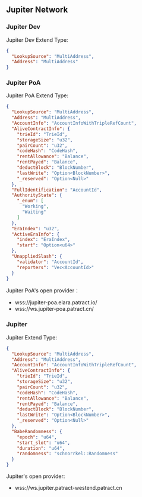 ## Jupiter Network

### Jupiter Dev

Jupiter Dev Extend Type: 

```json
{
  "LookupSource": "MultiAddress",
  "Address": "MultiAddress"
}
```

### Jupiter PoA

Jupiter PoA Extend Type:

```json
{
  "LookupSource": "MultiAddress",
  "Address": "MultiAddress",
  "AccountInfo": "AccountInfoWithTripleRefCount",
  "AliveContractInfo": {
    "trieId": "TrieId",
    "storageSize": "u32",
    "pairCount": "u32",
    "codeHash": "CodeHash",
    "rentAllowance": "Balance",
    "rentPayed": "Balance",
    "deductBlock": "BlockNumber",
    "lastWrite": "Option<BlockNumber>",
    "_reserved": "Option<Null>"
  },
  "FullIdentification": "AccountId",
  "AuthorityState": {
    "_enum": [
      "Working",
      "Waiting"
    ]
  },
  "EraIndex": "u32",
  "ActiveEraInfo": {
    "index": "EraIndex",
    "start": "Option<u64>"
  },
  "UnappliedSlash": {
    "validator": "AccountId",
    "reporters": "Vec<AccountId>"
  }
}
```

Jupiter PoA's open provider：

- wss://jupiter-poa.elara.patract.io/
- wss://ws.jupiter-poa.patract.cn/

### Jupiter

Jupiter Extend Type:

```json
{
  "LookupSource": "MultiAddress",
  "Address": "MultiAddress",
  "AccountInfo": "AccountInfoWithTripleRefCount",
  "AliveContractInfo": {
    "trieId": "TrieId",
    "storageSize": "u32",
    "pairCount": "u32",
    "codeHash": "CodeHash",
    "rentAllowance": "Balance",
    "rentPayed": "Balance",
    "deductBlock": "BlockNumber",
    "lastWrite": "Option<BlockNumber>",
    "_reserved": "Option<Null>"
  },
  "BabeRandomness": {
    "epoch": "u64",
    "start_slot": "u64",
    "duration": "u64",
    "randomness": "schnorrkel::Randomness"
  }
}
```

Jupiter's open provider:

- wss://ws.jupiter.patract-westend.patract.cn
